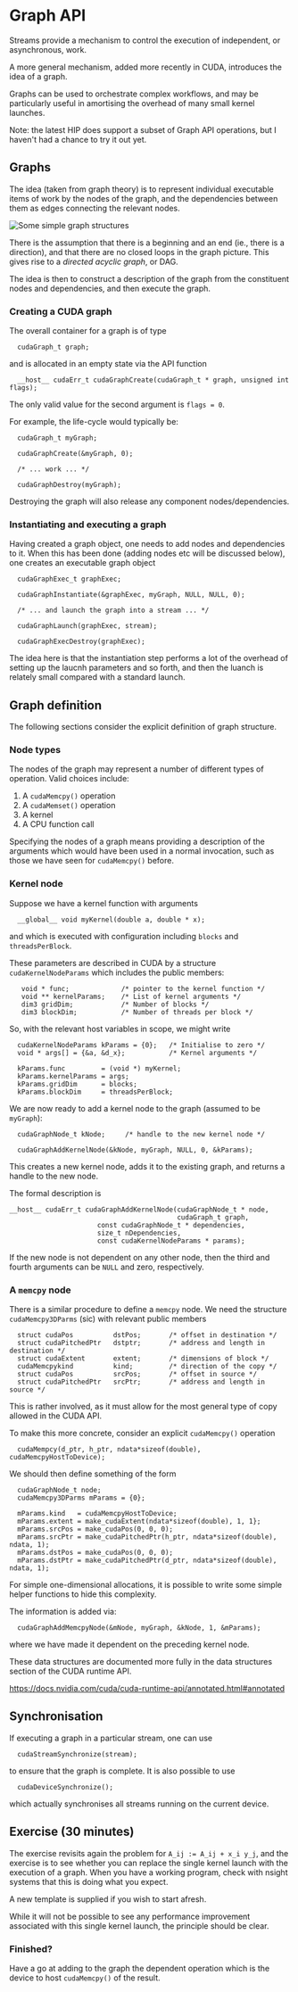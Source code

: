 # Graph API

Streams provide a mechanism to control the execution of independent,
or asynchronous, work.

A more general mechanism, added more recently in CUDA, introduces the
idea of a graph.

Graphs can be used to orchestrate complex workflows, and may be
particularly useful in amortising the overhead of many small
kernel launches.

Note: the latest HIP does support a subset of Graph API operations,
but I haven't had a chance to try it out yet.


## Graphs

The idea (taken from graph theory) is to represent individual executable
items of work by the nodes of the graph, and the dependencies between
them as edges connecting the relevant nodes.

![Some simple graph structures](../images/graph.svg)

There is the assumption that there is a beginning and an end (ie., there
is a direction), and that there are no closed loops in the graph picture.
This gives rise to a *directed acyclic graph*, or DAG.

The idea is then to construct a description of the graph from the
constituent nodes and dependencies, and then execute the graph.

### Creating a CUDA graph

The overall container for a graph is of type
```
  cudaGraph_t graph;
```
and is allocated in an empty state via the API function
```
  __host__ cudaErr_t cudaGraphCreate(cudaGraph_t * graph, unsigned int flags);
```
The only valid value for the second argument is `flags = 0`.

For example, the life-cycle would typically be:
```
  cudaGraph_t myGraph;

  cudaGraphCreate(&myGraph, 0);

  /* ... work ... */

  cudaGraphDestroy(myGraph);
```
Destroying the graph will also release any component nodes/dependencies.


### Instantiating and executing a graph

Having created a graph object, one needs to add nodes and dependencies
to it. When this has been done (adding nodes etc will be discussed below),
one creates an executable graph object
```
  cudaGraphExec_t graphExec;

  cudaGraphInstantiate(&graphExec, myGraph, NULL, NULL, 0);

  /* ... and launch the graph into a stream ... */

  cudaGraphLaunch(graphExec, stream);

  cudaGraphExecDestroy(graphExec);
```
The idea here is that the instantiation step performs a lot of the
overhead of setting up the laucnh parameters and so forth, and then
the luanch is relately small compared with a standard launch.


## Graph definition

The following sections consider the explicit definition of graph
structure.

### Node types

The nodes of the graph may represent a number of different types of
operation. Valid choices include:

1. A `cudaMemcpy()` operation
2. A `cudaMemset()` operation
3. A kernel
4. A CPU function call

Specifying the nodes of a graph means providing a description of the
arguments which would have been used in a normal invocation, such as
those we have seen for `cudaMemcpy()` before.

### Kernel node

Suppose we have a kernel function with arguments
```
  __global__ void myKernel(double a, double * x);
```
and which is executed with configuration including `blocks` and
`threadsPerBlock`.

These parameters are described in CUDA by a structure `cudaKernelNodeParams`
which includes the public members:
```
   void * func;             /* pointer to the kernel function */
   void ** kernelParams;    /* List of kernel arguments */
   dim3 gridDim;            /* Number of blocks */
   dim3 blockDim;           /* Number of threads per block */
```
So, with the relevant host variables in scope, we might write
```
  cudaKernelNodeParams kParams = {0};   /* Initialise to zero */
  void * args[] = {&a, &d_x};           /* Kernel arguments */

  kParams.func         = (void *) myKernel;
  kParams.kernelParams = args;
  kParams.gridDim      = blocks;
  kParams.blockDim     = threadsPerBlock;
```
We are now ready to add a kernel node to the graph (assumed to
be `myGraph`):
```
  cudaGraphNode_t kNode;     /* handle to the new kernel node */

  cudaGraphAddKernelNode(&kNode, myGraph, NULL, 0, &kParams);
```
This creates a new kernel node, adds it to the existing graph, and
returns a handle to the new node.

The formal description is
```
__host__ cudaErr_t cudaGraphAddKernelNode(cudaGraphNode_t * node,
                                          cudaGraph_t graph,
					  const cudaGraphNode_t * dependencies,
					  size_t nDependencies,
					  const cudaKernelNodeParams * params);
```
If the new node is not dependent on any other node, then the third and
fourth arguments can be `NULL` and zero, respectively.

### A `memcpy` node

There is a similar procedure to define a `memcpy` node. We need the
structure `cudaMemcpy3DParms` (sic) with relevant public members
```
  struct cudaPos          dstPos;       /* offset in destination */
  struct cudaPitchedPtr   dstptr;       /* address and length in destination */
  struct cudaExtent       extent;       /* dimensions of block */
  cudaMemcpykind          kind;         /* direction of the copy */
  struct cudaPos          srcPos;       /* offset in source */
  struct cudaPitchedPtr   srcPtr;       /* address and length in source */
```
This is rather involved, as it must allow for the most general
type of copy allowed in the CUDA API.

To make this more concrete, consider an explicit `cudaMemcpy()` operation
```
  cudaMempcy(d_ptr, h_ptr, ndata*sizeof(double), cudaMemcpyHostToDevice);
```
We should then define something of the form
```
  cudaGraphNode_t node;
  cudaMemcpy3DParms mParams = {0};

  mParams.kind   = cudaMemcpyHostToDevice;
  mParams.extent = make_cudaExtent(ndata*sizeof(double), 1, 1};
  mParams.srcPos = make_cudaPos(0, 0, 0);
  mParams.srcPtr = make_cudaPitchedPtr(h_ptr, ndata*sizeof(double), ndata, 1);
  mParams.dstPos = make_cudaPos(0, 0, 0);
  mParams.dstPtr = make_cudaPitchedPtr(d_ptr, ndata*sizeof(double), ndata, 1);
```
For simple one-dimensional allocations, it is possible to write some
simple helper functions to hide this complexity.

The information is added via:
```
  cudaGraphAddMemcpyNode(&mNode, myGraph, &kNode, 1, &mParams);
```
where we have made it dependent on the preceding kernel node.


These data structures are documented more fully in the data structures
section of the CUDA runtime API.

https://docs.nvidia.com/cuda/cuda-runtime-api/annotated.html#annotated

## Synchronisation

If executing a graph in a particular stream, one can use
```
  cudaStreamSynchronize(stream);
```
to ensure that the graph is complete. It is also possible to use
```
  cudaDeviceSynchronize();
```
which actually synchronises all streams running on the current
device.


## Exercise (30 minutes)

The exercise revisits again the problem for `A_ij := A_ij + x_i y_j`,
and the exercise is to see whether you can replace the single
kernel launch with the execution of a graph. When you have a
working program, check with nsight systems that this is doing what
you expect.

A new template is supplied if you wish to start afresh.

While it will not be possible to see any performance improvement
associated with this single kernel launch, the principle should
be clear.

### Finished?

Have a go at adding to the graph the dependent operation which is the
device to host `cudaMemcpy()` of the result.
